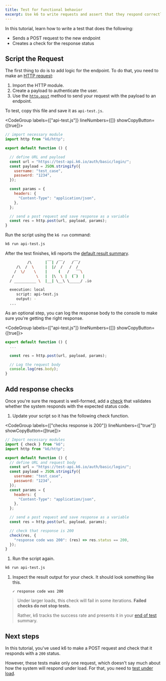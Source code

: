 ```yaml
---
title: Test for functional behavior
excerpt: Use k6 to write requests and assert that they respond correctly
---
```


In this tutorial, learn how to write a test that does the following:
- Sends a POST request to the new endpoint 
- Creates a check for the response status

## Script the Request

The first thing to do is to add logic for the endpoint.
To do that, you need to make an [HTTP request](/using-k6/http-requests):
1. Import the HTTP module.
2. Create a payload to authenticate the user.
3. Use the [`http.post`](/javascript-api/k6-http/post/) method to send your request with the payload to an endpoint.

To test, copy this file and save it as `api-test.js`.

<CodeGroup labels={["api-test.js"]} lineNumbers={[]} showCopyButton={[true]}>

```javascript
// import necessary module
import http from "k6/http";

export default function () {

  // define URL and payload
  const url = "https://test-api.k6.io/auth/basic/login/";
  const payload = JSON.stringify({
    username: "test_case",
    password: "1234",
  });

  const params = {
    headers: {
      "Content-Type": "application/json",
    },
  };

  // send a post request and save response as a variable
  const res = http.post(url, payload, params);
}
``` 

</CodeGroup>

Run the script using the `k6 run` command:

```bash
k6 run api-test.js
```

After the test finishes, k6 reports the [default result summary](/results-output/end-of-test/#the-default-summary).

```bash
          /\      |‾‾| /‾‾/   /‾‾/   
     /\  /  \     |  |/  /   /  /    
    /  \/    \    |     (   /   ‾‾\  
   /          \   |  |\  \ |  (‾)  | 
  / __________ \  |__| \__\ \_____/ .io

  execution: local
     script: api-test.js
     output: -
  ...
```

As an optional step, you can log the response body to the console to make sure you're getting the right response.

<CodeGroup labels={["api-test.js"]} lineNumbers={[]} showCopyButton={[true]}>

```javascript
export default function () {
  ...

  const res = http.post(url, payload, params);

  // Log the request body
  console.log(res.body);
}
```

</CodeGroup>

## Add response checks

Once you're sure the request is well-formed, add a [check](/using-k6/checks) that validates whether the system responds with the expected status code.

1. Update your script so it has the following check function.

  <CodeGroup labels={["checks response is 200"]} lineNumbers={["true"]} showCopyButton={[true]}>

  ```javascript
  // Import necessary modules
  import { check } from "k6";
  import http from "k6/http";
  
  export default function () {
    // define URL and request body
    const url = "https://test-api.k6.io/auth/basic/login/";
    const payload = JSON.stringify({
      username: "test_case",
      password: "1234",
    });
    const params = {
      headers: {
        "Content-Type": "application/json",
      },
    };
  
    // send a post request and save response as a variable
    const res = http.post(url, payload, params);
  
    // check that response is 200
    check(res, {
      "response code was 200": (res) => res.status == 200,
    });
  }
  ```
  
  </CodeGroup>

1. Run the script again.

  ```bash
  k6 run api-test.js
  ```

1. Inspect the result output for your check.
   It should look something like this.

   ```
   ✓ response code was 200
   ```
 

<Blockquote mod="note" title="">

Under larger loads, this check will fail in some iterations.
**Failed checks do not stop tests.**

Rather, k6 tracks the success rate and presents it in your [end of test](/results-output/end-of-test/) summary.

</Blockquote>

## Next steps

In this tutorial, you've used k6 to make a POST request and check that it responds with a `200` status.

However, these tests make only one request, which doesn't say much about how the system will respond under load.
For that, you need to [test under load](/examples/tutorials/get-started-with-k6/test-for-performance/).
